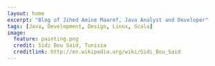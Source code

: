 ```yaml
---
layout: home
excerpt: "Blog of Jihed Amine Maaref, Java Analyst and Developer"
tags: [Java, Development, Design, Linux, Scala]
image:
  feature: painting.png
  credit: Sidi Bou Said, Tunisia
  creditlink: http://en.wikipedia.org/wiki/Sidi_Bou_Said
---
```

